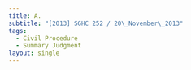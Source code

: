 ```yaml
---
title: A.
subtitle: "[2013] SGHC 252 / 20\_November\_2013"
tags:
  - Civil Procedure
  - Summary Judgment
layout: single
---
```


